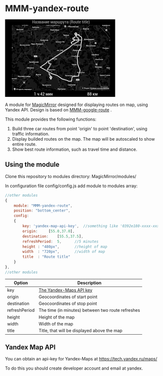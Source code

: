 # MMM-yandex-route
![](https://github.com/DimmanT/MMM-yandex-route/blob/master/Screenshot.png)


 A module for [MagicMirror](https://github.com/MichMich/MagicMirror) designed for displaying routes on map, using Yandex API.
 Design is based on [MMM-google-route](https://github.com/mrdis/MMM-google-route) .


 This module provides the following functions:
 
 1. Build three car routes from point 'origin' to point 'destination', using traffic information.
 2. Display builded routes on the map. The map will be autoscaled to show entire route.
 3. Show best route information, such as travel time and distance.
 
## Using the module
 Clone this repository to modules directory:
 MagicMirror/modules/
 
 In configuration file config/config.js add module to modules array:
 
```javascript
//other modules
{
	module: "MMM-yandex-route",
	position: "bottom_center",
	config:
	{
		key: 'yandex-map-api-key',	//something like '0392e180-xxxx-xxxx-xxxx-xxxxxxxxxxxx'
		origin:		[55.0,37.0],	
		destination:	[55.5,37.5],	
		refreshPeriod:	5,		//5 minutes
		height : "480px",		//height of map
		width  : "720px",		//width of map
		title  : "Route title"
	}
},
//other modules
```
 
| **Option** | **Description** |
| ------------- | ------------- |
| key | [The Yandex-Maps API key](#yandex-map-api) |
| origin |  Geocoordinates of start point |
| destination | Geocoordinates of stop point |
| refreshPeriod  | The time (in minutes) between two route refreshes |
| height | Height of the map |
| width | Width of the map |
| title | Title, that will be displayed above the map |

## Yandex Map API
You can obtain an api-key for Yandex-Maps at https://tech.yandex.ru/maps/

To do this you should create developer account and email at yandex.
